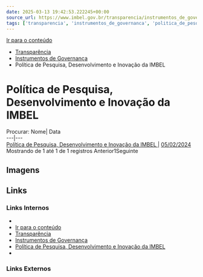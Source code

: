 ```yaml
---
date: 2025-03-13 19:42:53.222245+00:00
source_url: https://www.imbel.gov.br/transparencia/instrumentos_de_governanca/politica_de_pesquisa__desenvolvimento_e_inovacao_da_imbel
tags: ['transparencia', 'instrumentos_de_governanca', 'politica_de_pesquisa__desenvolvimento_e_inovacao_da_imbel']
---
```


[](https://www.imbel.gov.br/transparencia/instrumentos_de_governanca/politica_de_pesquisa__desenvolvimento_e_inovacao_da_imbel)
[Ir para o conteúdo](https://www.imbel.gov.br/transparencia/instrumentos_de_governanca/politica_de_pesquisa__desenvolvimento_e_inovacao_da_imbel#conteudo)
  * [ Transparência](https://www.imbel.gov.br/transparencia)
  * [ Instrumentos de Governança](https://www.imbel.gov.br/transparencia/instrumentos_de_governanca)
  * Política de Pesquisa, Desenvolvimento e Inovação da IMBEL


# Política de Pesquisa, Desenvolvimento e Inovação da IMBEL
Procurar:
Nome| Data  
---|---  
[ Política de Pesquisa, Desenvolvimento e Inovação da IMBEL ](https://www.imbel.gov.br/storage/transparencia/1708541587.pdf) | [05/02/2024](https://www.imbel.gov.br/storage/transparencia/1708541587.pdf)  
Mostrando de 1 até 1 de 1 registros
Anterior1Seguinte
[ ](https://www.imbel.gov.br/transparencia/instrumentos_de_governanca/politica_de_pesquisa__desenvolvimento_e_inovacao_da_imbel#home)


## Imagens



## Links

### Links Internos

- [](https://www.imbel.gov.br/transparencia/instrumentos_de_governanca/politica_de_pesquisa__desenvolvimento_e_inovacao_da_imbel)
- [Ir para o conteúdo](https://www.imbel.gov.br/transparencia/instrumentos_de_governanca/politica_de_pesquisa__desenvolvimento_e_inovacao_da_imbel#conteudo)
- [Transparência](https://www.imbel.gov.br/transparencia)
- [Instrumentos de Governança](https://www.imbel.gov.br/transparencia/instrumentos_de_governanca)
- [Política de Pesquisa, Desenvolvimento e Inovação da IMBEL](https://www.imbel.gov.br/storage/transparencia/1708541587.pdf)
- [](https://www.imbel.gov.br/transparencia/instrumentos_de_governanca/politica_de_pesquisa__desenvolvimento_e_inovacao_da_imbel#home)

### Links Externos


